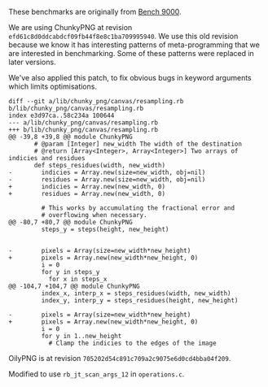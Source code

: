 These benchmarks are originally from
[Bench 9000](https://github.com/jruby/bench9000).

We are using ChunkyPNG at revision `efd61c8d0ddcabdcf09fb44f8e8c1ba709995940`.
We use this old revision because we know it has interesting patterns of
meta-programming that we are interested in benchmarking. Some of these
patterns were replaced in later versions.

We've also applied this patch, to fix obvious bugs in keyword arguments which
limits optimisations.

```
diff --git a/lib/chunky_png/canvas/resampling.rb b/lib/chunky_png/canvas/resampling.rb
index e3d97ca..58c234a 100644
--- a/lib/chunky_png/canvas/resampling.rb
+++ b/lib/chunky_png/canvas/resampling.rb
@@ -39,8 +39,8 @@ module ChunkyPNG
       # @param [Integer] new_width The width of the destination
       # @return [Array<Integer>, Array<Integer>] Two arrays of indicies and residues
       def steps_residues(width, new_width)
-        indicies = Array.new(size=new_width, obj=nil)
-        residues = Array.new(size=new_width, obj=nil)
+        indicies = Array.new(new_width, 0)
+        residues = Array.new(new_width, 0)
         
         # This works by accumulating the fractional error and
         # overflowing when necessary.
@@ -80,7 +80,7 @@ module ChunkyPNG
         steps_y = steps(height, new_height)
 
 
-        pixels = Array(size=new_width*new_height)
+        pixels = Array.new(new_width*new_height, 0)
         i = 0
         for y in steps_y
           for x in steps_x
@@ -104,7 +104,7 @@ module ChunkyPNG
         index_x, interp_x = steps_residues(width, new_width)
         index_y, interp_y = steps_residues(height, new_height)
 
-        pixels = Array(size=new_width*new_height)
+        pixels = Array.new(new_width*new_height, 0)
         i = 0
         for y in 1..new_height
           # Clamp the indicies to the edges of the image

```

OilyPNG is at revision `705202d54c891c709a2c9075e6d0cd4bba04f209`.

Modified to use `rb_jt_scan_args_12` in `operations.c`.
